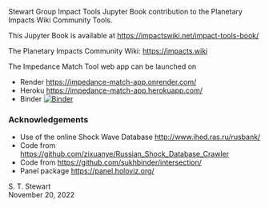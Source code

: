 Stewart Group Impact Tools Jupyter Book contribution to the Planetary Impacts Wiki Community Tools.

This Jupyter Book is available at https://impactswiki.net/impact-tools-book/

The Planetary Impacts Community Wiki: https://impacts.wiki

The Impedance Match Tool web app can be launched on

* Render https://impedance-match-app.onrender.com/<br>
* Heroku https://impedance-match-app.herokuapp.com/<br>
* Binder [![Binder](https://mybinder.org/badge_logo.svg)](https://mybinder.org/v2/gh/ImpactsWiki/impedance-match-app/main?labpath=impedance_match_app.ipynb)


### Acknowledgements
* Use of the online Shock Wave Database http://www.ihed.ras.ru/rusbank/ 
* Code from https://github.com/zixuanye/Russian_Shock_Database_Crawler
* Code from https://github.com/sukhbinder/intersection/
* Panel package https://panel.holoviz.org/

S. T. Stewart<br>
November 20, 2022